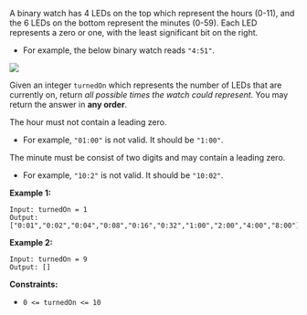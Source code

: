 A binary watch has 4 LEDs on the top which represent the hours (0-11), and the
6 LEDs on the bottom represent the minutes (0-59). Each LED represents a zero
or one, with the least significant bit on the right.

  * For example, the below binary watch reads `"4:51"`.

![](https://assets.leetcode.com/uploads/2021/04/08/binarywatch.jpg)

Given an integer `turnedOn` which represents the number of LEDs that are
currently on, return _all possible times the watch could represent_. You may
return the answer in **any order**.

The hour must not contain a leading zero.

  * For example, `"01:00"` is not valid. It should be `"1:00"`.

The minute must be consist of two digits and may contain a leading zero.

  * For example, `"10:2"` is not valid. It should be `"10:02"`.



**Example 1:**

    
    
    Input: turnedOn = 1
    Output: ["0:01","0:02","0:04","0:08","0:16","0:32","1:00","2:00","4:00","8:00"]
    

**Example 2:**

    
    
    Input: turnedOn = 9
    Output: []
    



**Constraints:**

  * `0 <= turnedOn <= 10`

